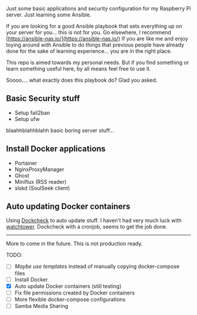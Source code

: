 Just some basic applications and security configuration for my Raspberry Pi server. 
Just learning some Ansible.

If you are looking for a good Ansible playbook that sets everything up on your server for you... this is not for you.
Go elsewhere, I recommend [https://ansible-nas.io/](https://ansible-nas.io/)
If you are like me and enjoy toying around with Ansible to do things that previous people have already done for the sake of learning experience... you are in the right place.

This repo is aimed towards my personal needs.
But if you find something or learn something useful here, by all means feel free to use it.

Soooo.... what exactly does this playbook do? Glad you asked.

## Basic Security stuff

- Setup fail2ban
- Setup ufw

blaahhblahhblahh basic boring server stuff...

## Install Docker applications

- Portainer
- NginxProxyManager
- Ghost
- Miniflux (RSS reader)
- slskd (SoulSeek client)

## Auto updating Docker containers

Using [Dockcheck](https://github.com/mag37/dockcheck) to auto update stuff.
I haven't had very much luck with [watchtower](https://containrrr.dev/watchtower/).
Dockcheck with a cronjob, seems to get the job done.

---

More to come in the future.
This is not production ready.

TODO:
- [ ] *Maybe use templates* instead of manually copying docker-compose files
- [ ] Install Docker
- [x] Auto update Docker containers (still testing)
- [ ] Fix file permissions created by Docker containers
- [ ] More flexible docker-compose configurations
- [ ] Samba Media Sharing
